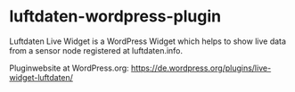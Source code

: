 # luftdaten-wordpress-plugin

Luftdaten Live Widget is a WordPress Widget which helps to show live data from a
sensor node registered at luftdaten.info.

Pluginwebsite at WordPress.org: https://de.wordpress.org/plugins/live-widget-luftdaten/
